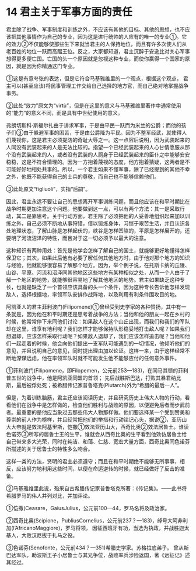 # 14 君主关于军事方面的责任

君主除了战争、军事制度和训练之外，不应该有其他的目标、其他的思想，也不应该把其他事情作为自己的专业，因为这是进行统帅的人应有的唯一的专业①。它的效力②不仅能够使那些生下来就当君主的人保持地位，而且有许多次使人们从老百姓的地位一跃而高踞王位。反之，大家都知道，君主沉醉于安逸比对关心军事想得更多便亡国。亡国的头一个原因就是忽视这种专业，而使你赢得一个国家的原因，就是因为你精通这门专业。

①这是有意夸张的表达，但是它符合马基雅维里的一个观点，根据这个观点，
君主可以(甚至应该)将民事管理工作交给自己选择的地方官，而自己绝对地掌握战争事务。

②此处“效力”原文为“virtù”，但是在这里的意义与马基雅维里著作中通常使用的“能力”的意义不同，而是具有中世纪使用的意义。

弗朗切斯科·斯福尔扎由于讲求军事，于是由平民一跃而为米兰的公爵；而他的孩子们③由于躲避军事的困苦，于是由公爵降为平民。因为不整军经武，就使得人们蔑视你，这是君主必须提防的奇耻大辱之一。这一点容后说明，因为武装起来的人同没有武装起来的人是无法比较的。指望一个已经武装起来的人心甘情愿服从那个没有武装起来的人，或者没有武装的人厕身于已经武装起来的臣仆之中能够安安稳稳，这是不符合情理的。因为一方抱着蔑视的态度，他方抱着猜疑，这两者是不可能好好地相处共事的。所以，一个君主如果不懂军事，除了已经提到的其他不幸之外，他既不能获得自己的士兵的尊敬，而自己也不能够信赖他们。

③此处原文“figliuoli”，实指“后嗣”。

因此，君主永远不要让自己的思想离开军事训练问题，而且他应该在和平时期比在战争时期更加注意这个问题。他要做到这一点，可以有两个方法：其一是采取行动，其二是靠思考。关于行动方面，君主除了必须把他的人妥善地组织起来加以训练之外，自己必须不断地从事狩猎，借以锻炼身体，习惯于艰苦生活，并且认识各处地理状态，了解山脉是怎样起伏的，峡谷是怎样凹陷的，平原是怎样展开的，还要明了河流沼泽的特性，而且对于这一切必须予以最大的注意。

这种知识有两种用处：首先是他学会怎样了解自己的国土，就能够更好地懂得怎样保卫它；其次，如果此后他有必要了解任何其他地方时，由于他对那个地方的知识与经验，他就能够很容易了解那个地方。因为，举个例子说，在托斯卡纳的丘陵、山谷、平原、河流和沼泽同其他地区这些地方有某种相似之处，从而一个人由于了解一个地区的地势，就能够很容易地了解其他地区的地势。君主如果缺乏这种专长，也就是缺乏了一个首领应该具备的头一个条件，因为这种专长告诉他怎样发现敌人，选择根据地，率领军队安排作战阵地，以及利用有利条件围攻目的地。

阿凯亚人的君主菲利波门(Filipomene)①曾经受到史学家的各种赞扬，其中有一条就是，因为他在和平时期还是思考着战争的方法；当他和他的朋友一起在乡村的时候，他常常停下来同他们讨论：如果敌人在这个山丘出现，而我们和我们的军队却在这里，谁享有地利呢？我们怎样才能够保持队形稳妥地打击敌人呢？如果我们想退却，应该怎样采取行动呢？如果敌人退却了，我们应该怎样追击呢？当他和他们一起走着的时候，他会向他们提出一支军队可能遇到的一切情况，他倾听他们的意见，并且说明自己的意见，同时提出理由加以论证。这样一来，由于这样经常不断地深谋远虑，他在率领军队时就不可能发生他不能够应付的任何意外事件。

①菲利波门(Filipomene，即Filopemen，公元前253—183)，在同马其顿的菲利普五世的战争中，他是阿凯亚同盟的首领；
先后战胜斯巴达，打败其暴君纳比斯，最后被俘处死；被希腊传记家普鲁塔克(Plutarch)外为“希腊的最后一人”。

但是，为着训练脑筋，君主还应该阅读历史，并且研究历史上伟大人物的行动，看看他们在战争中是怎样做的，检查他们胜利与战败的原因，以便避免后者而步武前者。最重要的是他应当象过去那些伟大人物那样做。他们要选择某一个受到赞美和尊崇的前人作为榜样，并且经常把他们的举措和行动铭记心头，据说②，亚历山大大帝就是效法阿基里斯，恺撒①效法亚历山大，西奇比奥②效法居鲁士。谁读色诺芬③所写的居鲁士王的生平，谁就会从西奇比奥的生平看到他效仿居鲁士给自己带来多大光荣，同时在纯洁、和蔼、仁慈、宽宏大量方面，西奇比奥同色诺芬所描述的关于居鲁士的特性多么吻合。

这样一类的方法，贤明的君主必须遵守；而且在和平时期绝不能够无所事事，相反，应该努力地利用这些时间，以便在命运逆转的时候，就已经做好了反击的准备。

②马基雅维里此说，殆采自古希腊传记家普鲁塔克所著：《传记集》。——此书将希腊罗马的伟人并列对比，并加评论。

①恺撒(Ceasare，GaiusJulius，公元前100—44，罗马名将及政治家。

②西奇比奥(Scipione，PubliusCornelius，公元前237？—183)，绰号大阿非利加(l’AfricanoMaggiore)，罗马将领，
因征西班牙有功，当选为执政，并战胜迦太基人，大败汉尼拔于扎马之役。

③色诺芬(Senofonte，公元前434？—351)希腊史学家。苏格拉底弟子。
曾从斯巴达军队，助波斯王子小居鲁士与其兄争位，战败率兵涉险返国，著《远征记》述其经过。



